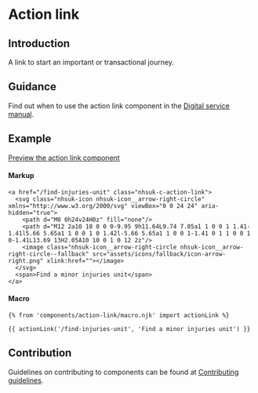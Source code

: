 # Action link

## Introduction

A link to start an important or transactional journey.

## Guidance

Find out when to use the action link component in the [Digital service manual]().

## Example

[Preview the action link component]()

#### Markup

    <a href="/find-injuries-unit" class="nhsuk-c-action-link">
      <svg class="nhsuk-icon nhsuk-icon__arrow-right-circle" xmlns="http://www.w3.org/2000/svg" viewBox="0 0 24 24" aria-hidden="true">
        <path d="M0 0h24v24H0z" fill="none"/>
        <path d="M12 2a10 10 0 0 0-9.95 9h11.64L9.74 7.05a1 1 0 0 1 1.41-1.41l5.66 5.65a1 1 0 0 1 0 1.42l-5.66 5.65a1 1 0 0 1-1.41 0 1 1 0 0 1 0-1.41L13.69 13H2.05A10 10 0 1 0 12 2z"/>
        <image class="nhsuk-icon__arrow-right-circle nhsuk-icon__arrow-right-circle--fallback" src="assets/icons/fallback/icon-arrow-right.png" xlink:href=""></image>
      </svg>
      <span>Find a minor injuries unit</span>
    </a>

#### Macro

    {% from 'components/action-link/macro.njk' import actionLink %}

    {{ actionLink('/find-injuries-unit', 'Find a minor injuries unit') }}

## Contribution

Guidelines on contributing to components can be found at [Contributing guidelines]().
